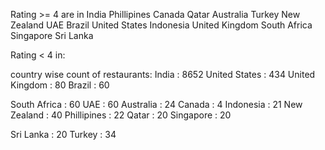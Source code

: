 

Rating >= 4 are in 
India
Phillipines
Canada
Qatar
Australia
Turkey
New Zealand
UAE
Brazil
United States
Indonesia
United Kingdom
South Africa
Singapore
Sri Lanka

Rating < 4 in:

country wise count of restaurants:
India  :  8652
United States  :  434
United Kingdom  :  80
Brazil  :  60

South Africa  :  60
UAE  :  60
Australia  :  24
Canada  :  4
Indonesia  :  21
New Zealand  :  40
Phillipines  :  22
Qatar  :  20
Singapore  :  20

Sri Lanka  :  20
Turkey  :  34


